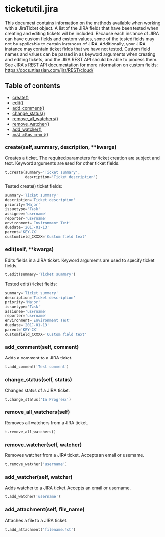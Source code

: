 # ticketutil.jira

This document contains information on the methods available when working
with a JiraTicket object. A list of the JIRA fields that have 
been tested when creating and editing tickets will be included. Because 
each instance of JIRA can have custom fields and custom values, some 
of the tested fields may not be applicable to certain instances of 
JIRA. Additionally, your JIRA instance may contain ticket fields
that we have not tested. Custom field names and values can be passed in
as keyword arguments when creating and editing tickets, and the JIRA
REST API should be able to process them. See JIRA's REST API 
documentation for more information on custom fields: 
https://docs.atlassian.com/jira/REST/cloud/

## Table of contents
- [create()](#create)
- [edit()](#edit)
- [add_comment()](#comment)
- [change_status()](#status)
- [remove_all_watchers()](#remove_all_watchers)
- [remove_watcher()](#remove_watcher)
- [add_watcher()](#add_watcher)
- [add_attachment()](#add_attachment)

### create(self, summary, description, \*\*kwargs) <a name="create"></a>

Creates a ticket. The required parameters for ticket creation are
subject and text. Keyword arguments are used for other ticket
fields.

```python
t.create(summary='Ticket summary',
         description='Ticket description')
```

Tested create() ticket fields:

```python
summary='Ticket summary'
description='Ticket description'
priority='Major'
issuetype='Task'
assignee='username'
reporter='username'
environment='Environment Test'
duedate='2017-01-13'
parent='KEY-XX'
customfield_XXXXX='Custom field text'
```

### edit(self, \*\*kwargs) <a name="edit"></a>

Edits fields in a JIRA ticket. Keyword arguments are used to 
specify ticket fields.

```python
t.edit(summary='Ticket summary')
```

Tested edit() ticket fields:

```python
summary='Ticket summary'
description='Ticket description'
priority='Major'
issuetype='Task'
assignee='username'
reporter='username'
environment='Environment Test'
duedate='2017-01-13'
parent='KEY-XX'
customfield_XXXXX='Custom field text'
```

### add_comment(self, comment) <a name="comment"></a>

Adds a comment to a JIRA ticket.

```python
t.add_comment('Test comment')
```

### change_status(self, status) <a name="status"></a>

Changes status of a JIRA ticket.

```python
t.change_status('In Progress')
```

### remove_all_watchers(self) <a name="remove_all_watchers"></a>

Removes all watchers from a JIRA ticket.

```python
t.remove_all_watchers()
```

### remove_watcher(self, watcher) <a name="remove_watcher"></a>

Removes watcher from a JIRA ticket. Accepts an email or username.

```python
t.remove_watcher('username')
```

### add_watcher(self, watcher) <a name="add_watcher"></a>

Adds watcher to a JIRA ticket. Accepts an email or username.

```python
t.add_watcher('username')
```

### add_attachment(self, file_name) <a name="add_attachment"></a>

Attaches a file to a JIRA ticket.

```python
t.add_attachment('filename.txt')
```

